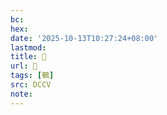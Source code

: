 ```yaml
---
bc:
hex:
date: '2025-10-13T10:27:24+08:00'
lastmod:
title: 􂞳
url: 􂞳
tags: [鵪]
src: DCCV
note:
---
```

